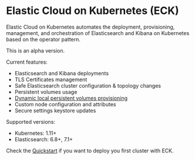 # Elastic Cloud on Kubernetes (ECK)

Elastic Cloud on Kubernetes automates the deployment, provisioning, management, and orchestration of Elasticsearch and Kibana on Kubernetes based on the operator pattern.

This is an alpha version.

Current features:

*  Elasticsearch and Kibana deployments
*  TLS Certificates management
*  Safe Elasticsearch cluster configuration & topology changes
*  Persistent volumes usage
*  [Dynamic local persistent volumes provisioning](https://github.com/elastic/cloud-on-k8s/tree/master/local-volume)
*  Custom node configuration and attributes
*  Secure settings keystore updates

Supported versions:

*  Kubernetes: 1.11+
*  Elasticsearch: 6.8+, 7.1+

Check the [Quickstart](https://www.elastic.co/guide/en/cloud-on-k8s/current/index.html) if you want to deploy you first cluster with ECK.
